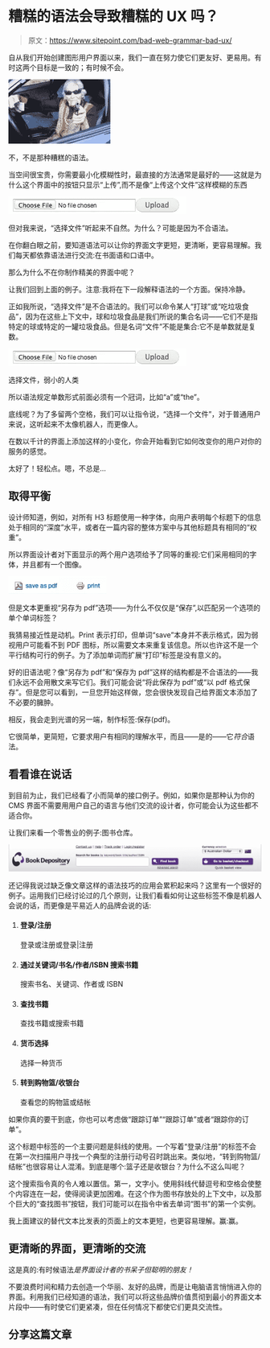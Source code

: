 # 糟糕的语法会导致糟糕的 UX 吗？

> 原文：<https://www.sitepoint.com/bad-web-grammar-bad-ux/>

自从我们开始创建图形用户界面以来，我们一直在努力使它们更友好、更易用。有时这两个目标是一致的；有时候不会。

![20140131-064821.jpg](img/4ac5d2f60ce2c20cffbde420738882d6.png)

不，不是那种糟糕的语法。

当空间很宝贵，你需要最小化模糊性时，最直接的方法通常是最好的——这就是为什么这个界面中的按钮只显示“上传”,而不是像“上传这个文件”这样模糊的东西

![choosefile](img/9a422d4accdfcf9b4a64525f47263ed3.png)

但对我来说，“选择文件”听起来不自然。为什么？可能是因为不合语法。

在你翻白眼之前，要知道语法可以让你的界面文字更短，更清晰，更容易理解。我们每天都依靠语法进行交流:在书面语和口语中。

那么为什么不在你制作精美的界面中呢？

让我们回到上面的例子。注意:我将在下一段解释语法的一个方面。保持冷静。

正如我所说，“选择文件”是不合语法的。我们可以命令某人“打球”或“吃垃圾食品”，因为在这些上下文中，球和垃圾食品是我们所说的集合名词——它们不是指特定的球或特定的一罐垃圾食品。但是名词“文件”不能是集合:它不是单数就是复数。

![Robot UX](img/b117209fb77b26a70b25233006274066.png)

选择文件，弱小的人类

所以语法规定单数形式前面必须有一个冠词，比如“a”或“the”。

底线呢？为了多留两个空格，我们可以让指令说，“选择一个文件”，对于普通用户来说，这听起来不太像机器人，而更像人。

在数以千计的界面上添加这样的小变化，你会开始看到它如何改变你的用户对你的服务的感觉。

太好了！轻松点。嗯，不总是…

## 取得平衡

设计师知道，例如，对所有 H3 标题使用一种字体，向用户表明每个标题下的信息处于相同的“深度”水平，或者在一篇内容的整体方案中与其他标题具有相同的“权重”。

所以界面设计者对下面显示的两个用户选项给予了同等的重视:它们采用相同的字体，并且都有一个图像。

![saveandprint](img/a29d36a13fb00ca42f0864f903337aa3.png)

但是文本更重视“另存为 pdf”选项——为什么不仅仅是“保存”,以匹配另一个选项的单个单词标签？

我猜易接近性是动机。Print 表示打印，但单词“save”本身并不表示格式，因为弱视用户可能看不到 PDF 图标，所以需要文本来重复该信息。所以也许这不是一个平行结构可行的例子。为了添加单词而扩展“打印”标签是没有意义的。

好的旧语法呢？像“另存为 pdf”和“保存为 pdf”这样的结构都是不合语法的——我们永远不会用散文来写它们。我们可能会说“将此保存为 pdf”或“以 pdf 格式保存”。但是您可以看到，一旦您开始这样做，您会很快发现自己给界面文本添加了不必要的臃肿。

相反，我会走到光谱的另一端，制作标签:保存(pdf)。

它很简单，更简短，它要求用户有相同的理解水平，而且——是的——它*符合*语法。

## 看看谁在说话

到目前为止，我们已经看了小而简单的接口例子。例如，如果你是那种认为你的 CMS 界面不需要用用户自己的语言与他们交流的设计者，你可能会认为这些都不适合你。

让我们来看一个零售业的例子:图书仓库。

![bookdepository](img/9d285eb84f497500f1e72f61df33aaeb.png)

还记得我说过缺乏像文章这样的语法技巧的应用会累积起来吗？这里有一个很好的例子。运用我们已经讨论过的几个原则，让我们看看如何让这些标签不像是机器人会说的话，而更像是平易近人的品牌会说的话:

1.  #### 登录/注册

    登录或注册或登录|注册

2.  #### 通过关键词/书名/作者/ISBN 搜索书籍

    搜索书名、关键词、作者或 ISBN

3.  #### 查找书籍

    查找书籍或搜索书籍

4.  #### 货币选择

    选择一种货币

5.  #### 转到购物篮/收银台

    查看您的购物篮或结帐

如果你真的要干到底，你也可以考虑做“跟踪订单”“跟踪订单”或者“跟踪你的订单”。

这个标题中标签的一个主要问题是斜线的使用。一个写着“登录/注册”的标签不会在第一次扫描用户寻找一个典型的注册行动号召时跳出来。类似地，“转到购物篮/结帐”也很容易让人混淆。到底是哪个:篮子还是收银台？为什么不这么叫呢？

这个搜索指令真的令人难以置信。第一，文字小。使用斜线代替逗号和空格会使整个内容连在一起，使得阅读更加困难。在这个作为图书存放处的上下文中，以及那个巨大的“查找图书”按钮，我们可能可以在指令中省去单词“图书”的第一个实例。

我上面建议的替代文本比发表的页面上的文本更短，也更容易理解。赢:赢。

## 更清晰的界面，更清晰的交流

这是真的:有时候语法*是界面设计者的书呆子但聪明的朋友！*

不要浪费时间和精力去创造一个华丽、友好的品牌，而是让电脑语言悄悄进入你的界面。利用我们已经知道的语法，我们可以将这些品牌价值贯彻到最小的界面文本片段中——有时使它们更紧凑，但在任何情况下都使它们更具交流性。

## 分享这篇文章